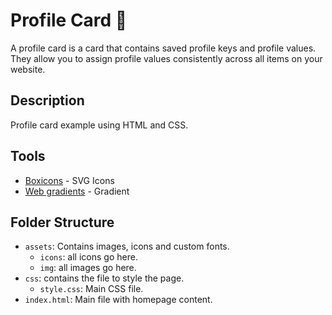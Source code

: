 # Profile Card 👩
A profile card is a card that contains saved profile keys and profile values. They allow you to assign profile values consistently across all items on your website.

## Description
Profile card example using HTML and CSS.

## Tools
- [Boxicons][boxicons] - SVG Icons
- [Web gradients][webgradients] - Gradient

## Folder Structure
- `assets`: Contains images, icons and custom fonts.
    - `icons`: all icons go here.
    - `img`: all images go here.
- `css`: contains the file to style the page.
    - `style.css`: Main CSS file.
- `index.html`: Main file with homepage content.


[boxicons]: https://boxicons.com/
[webgradients]: https://webgradients.com/
